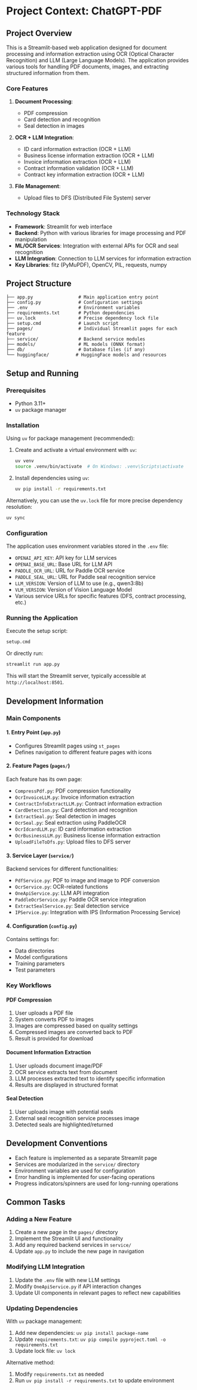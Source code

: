 # Project Context: ChatGPT-PDF

## Project Overview
This is a Streamlit-based web application designed for document processing and information extraction using OCR (Optical Character Recognition) and LLM (Large Language Models). The application provides various tools for handling PDF documents, images, and extracting structured information from them.

### Core Features
1. **Document Processing**:
   - PDF compression
   - Card detection and recognition
   - Seal detection in images

2. **OCR + LLM Integration**:
   - ID card information extraction (OCR + LLM)
   - Business license information extraction (OCR + LLM)
   - Invoice information extraction (OCR + LLM)
   - Contract information validation (OCR + LLM)
   - Contract key information extraction (OCR + LLM)

3. **File Management**:
   - Upload files to DFS (Distributed File System) server

### Technology Stack
- **Framework**: Streamlit for web interface
- **Backend**: Python with various libraries for image processing and PDF manipulation
- **ML/OCR Services**: Integration with external APIs for OCR and seal recognition
- **LLM Integration**: Connection to LLM services for information extraction
- **Key Libraries**: fitz (PyMuPDF), OpenCV, PIL, requests, numpy

## Project Structure
```
├── app.py                 # Main application entry point
├── config.py              # Configuration settings
├── .env                   # Environment variables
├── requirements.txt       # Python dependencies
├── uv.lock                # Precise dependency lock file
├── setup.cmd              # Launch script
├── pages/                 # Individual Streamlit pages for each feature
├── service/               # Backend service modules
├── models/                # ML models (ONNX format)
├── db/                    # Database files (if any)
└── huggingface/          # HuggingFace models and resources
```

## Setup and Running

### Prerequisites
- Python 3.11+
- `uv` package manager

### Installation
Using `uv` for package management (recommended):

1. Create and activate a virtual environment with `uv`:
   ```bash
   uv venv
   source .venv/bin/activate  # On Windows: .venv\Scripts\activate
   ```

2. Install dependencies using `uv`:
   ```bash
   uv pip install -r requirements.txt
   ```
   
Alternatively, you can use the `uv.lock` file for more precise dependency resolution:
```bash
uv sync
```

### Configuration
The application uses environment variables stored in the `.env` file:
- `OPENAI_API_KEY`: API key for LLM services
- `OPENAI_BASE_URL`: Base URL for LLM API
- `PADDLE_OCR_URL`: URL for Paddle OCR service
- `PADDLE_SEAL_URL`: URL for Paddle seal recognition service
- `LLM_VERSION`: Version of LLM to use (e.g., qwen3:8b)
- `VLM_VERSION`: Version of Vision Language Model
- Various service URLs for specific features (DFS, contract processing, etc.)

### Running the Application
Execute the setup script:
```bash
setup.cmd
```
Or directly run:
```bash
streamlit run app.py
```

This will start the Streamlit server, typically accessible at `http://localhost:8501`.

## Development Information

### Main Components

#### 1. Entry Point (`app.py`)
- Configures Streamlit pages using `st_pages`
- Defines navigation to different feature pages with icons

#### 2. Feature Pages (`pages/`)
Each feature has its own page:
- `CompressPdf.py`: PDF compression functionality
- `OcrInvoiceLLM.py`: Invoice information extraction
- `ContractInfoExtractLLM.py`: Contract information extraction
- `CardDetection.py`: Card detection and recognition
- `ExtractSeal.py`: Seal detection in images
- `OcrSeal.py`: Seal extraction using PaddleOCR
- `OcrIdcardLLM.py`: ID card information extraction
- `OcrBusinessLLM.py`: Business license information extraction
- `UploadFileToDfs.py`: Upload files to DFS server

#### 3. Service Layer (`service/`)
Backend services for different functionalities:
- `PdfService.py`: PDF to image and image to PDF conversion
- `OcrService.py`: OCR-related functions
- `OneApiService.py`: LLM API integration
- `PaddleOcrService.py`: Paddle OCR service integration
- `ExtractSealService.py`: Seal detection service
- `IPService.py`: Integration with IPS (Information Processing Service)

#### 4. Configuration (`config.py`)
Contains settings for:
- Data directories
- Model configurations
- Training parameters
- Test parameters

### Key Workflows

#### PDF Compression
1. User uploads a PDF file
2. System converts PDF to images
3. Images are compressed based on quality settings
4. Compressed images are converted back to PDF
5. Result is provided for download

#### Document Information Extraction
1. User uploads document image/PDF
2. OCR service extracts text from document
3. LLM processes extracted text to identify specific information
4. Results are displayed in structured format

#### Seal Detection
1. User uploads image with potential seals
2. External seal recognition service processes image
3. Detected seals are highlighted/returned

## Development Conventions
- Each feature is implemented as a separate Streamlit page
- Services are modularized in the `service/` directory
- Environment variables are used for configuration
- Error handling is implemented for user-facing operations
- Progress indicators/spinners are used for long-running operations

## Common Tasks

### Adding a New Feature
1. Create a new page in the `pages/` directory
2. Implement the Streamlit UI and functionality
3. Add any required backend services in `service/`
4. Update `app.py` to include the new page in navigation

### Modifying LLM Integration
1. Update the `.env` file with new LLM settings
2. Modify `OneApiService.py` if API interaction changes
3. Update UI components in relevant pages to reflect new capabilities

### Updating Dependencies
With `uv` package management:
1. Add new dependencies: `uv pip install package-name`
2. Update `requirements.txt`: `uv pip compile pyproject.toml -o requirements.txt`
3. Update lock file: `uv lock`

Alternative method:
1. Modify `requirements.txt` as needed
2. Run `uv pip install -r requirements.txt` to update environment